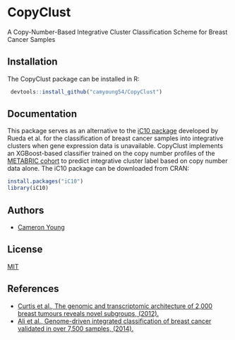 # CopyClust

A Copy-Number-Based Integrative Cluster Classification Scheme for Breast Cancer Samples

## Installation

The CopyClust package can be installed in R:

```r
 devtools::install_github("camyoung54/CopyClust")
```
    
## Documentation

This package serves as an alternative to the [iC10 package]() developed by Rueda et al. for the classification of breast cancer samples into integrative clusters when gene expression data is unavailable. CopyClust implements an XGBoost-based classifier trained on the copy number profiles of the [METABRIC cohort](https://www.nature.com/articles/nature10983) to predict integrative cluster label based on copy number data alone. The iC10 package can be downloaded from CRAN:

```R
install.packages("iC10")
library(iC10)
```


## Authors

- [Cameron Young](https://www.github.com/camyoung54)


## License

[MIT](https://choosealicense.com/licenses/mit/)


## References

 - [Curtis et al., The genomic and transcriptomic architecture of 2,000 breast tumours reveals novel subgroups, (2012).](https://www.nature.com/articles/nature10983)
 - [Ali et al., Genome-driven integrated classification of breast cancer validated in over 7,500 samples, (2014).](https://link.springer.com/article/10.1186/s13059-014-0431-1)


